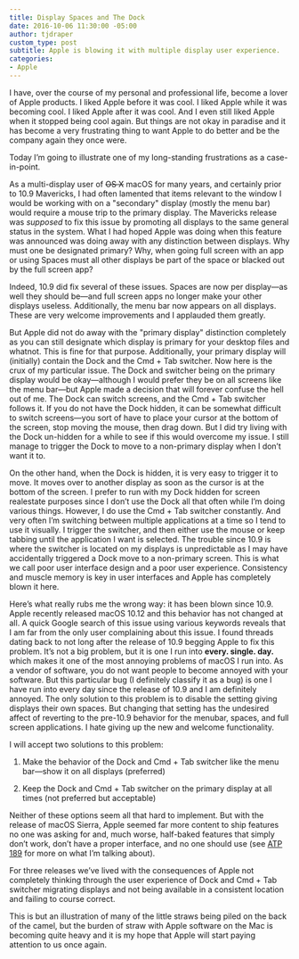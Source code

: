 ```yaml
---
title: Display Spaces and The Dock
date: 2016-10-06 11:30:00 -05:00
author: tjdraper
custom_type: post
subtitle: Apple is blowing it with multiple display user experience.
categories:
- Apple
---
```


I have, over the course of my personal and professional life, become a lover of Apple products. I liked Apple before it was cool. I liked Apple while it was becoming cool. I liked Apple after it was cool. And I even still liked Apple when it stopped being cool again. But things are not okay in paradise and it has become a very frustrating thing to want Apple to do better and be the company again they once were.

Today I’m going to illustrate one of my long-standing frustrations as a case-in-point.

As a multi-display user of <strike>OS X</strike> macOS for many years, and certainly prior to 10.9 Mavericks, I had often lamented that items relevant to the window I would be working with on a "secondary" display (mostly the menu bar) would require a mouse trip to the primary display. The Mavericks release was *supposed* to fix this issue by promoting all displays to the same general status in the system. What I had hoped Apple was doing when this feature was announced was doing away with any distinction between displays. Why must one be designated primary? Why, when going full screen with an app or using Spaces must all other displays be part of the space or blacked out by the full screen app?

Indeed, 10.9 did fix several of these issues. Spaces are now per display—as well they should be—and full screen apps no longer make your other displays useless. Additionally, the menu bar now appears on all displays. These are very welcome improvements and I applauded them greatly.

But Apple did not do away with the "primary display" distinction completely as you can still designate which display is primary for your desktop files and whatnot. This is fine for that purpose. Additionally, your primary display will (initially) contain the Dock and the Cmd + Tab switcher. Now here is the crux of my particular issue. The Dock and switcher being on the primary display would be okay—although I would prefer they be on all screens like the menu bar—but Apple made a decision that will forever confuse the hell out of me. The Dock can switch screens, and the Cmd + Tab switcher follows it. If you do not have the Dock hidden, it can be somewhat difficult to switch screens—you sort of have to place your cursor at the bottom of the screen, stop moving the mouse, then drag down. But I did try living with the Dock un-hidden for a while to see if this would overcome my issue. I still manage to trigger the Dock to move to a non-primary display when I don’t want it to.

On the other hand, when the Dock is hidden, it is very easy to trigger it to move. It moves over to another display as soon as the cursor is at the bottom of the screen. I prefer to run with my Dock hidden for screen realestate purposes since I don’t use the Dock all that often while I’m doing various things. However, I do use the Cmd + Tab switcher constantly. And very often I’m switching between multiple applications at a time so I tend to use it visually. I trigger the switcher, and then either use the mouse or keep tabbing until the application I want is selected. The trouble since 10.9 is where the switcher is located on my displays is unpredictable as I may have accidentally triggered a Dock move to a non-primary screen. This is what we call poor user interface design and a poor user experience. Consistency and muscle memory is key in user interfaces and Apple has completely blown it here.

Here’s what really rubs me the wrong way: it has been blown since 10.9. Apple recently released macOS 10.12 and this behavior has not changed at all. A quick Google search of this issue using various keywords reveals that I am far from the only user complaining about this issue. I found threads dating back to not long after the release of 10.9 begging Apple to fix this problem. It’s not a big problem, but it is one I run into **every. single. day.** which makes it one of the most annoying problems of macOS I run into. As a vendor of software, you do not want people to become annoyed with your software. But this particular bug (I definitely classify it as a bug) is one I have run into every day since the release of 10.9 and I am definitely annoyed. The only solution to this problem is to disable the setting giving displays their own spaces. But changing that setting has the undesired affect of reverting to the pre-10.9 behavior for the menubar, spaces, and full screen applications. I hate giving up the new and welcome functionality.

I will accept two solutions to this problem:

1. Make the behavior of the Dock and Cmd + Tab switcher like the menu bar—show it on all displays (preferred)

2. Keep the Dock and Cmd + Tab switcher on the primary display at all times (not preferred but acceptable)

Neither of these options seem all that hard to implement. But with the release of macOS Sierra, Apple seemed far more content to ship features no one was asking for and, much worse, half-baked features that simply don’t work, don’t have a proper interface, and no one should use (see [ATP 189](http://atp.fm/episodes/189) for more on what I’m talking about).

For three releases we’ve lived with the consequences of Apple not completely thinking through the user experience of Dock and Cmd + Tab switcher migrating displays and not being available in a consistent location and failing to course correct.

This is but an illustration of many of the little straws being piled on the back of the camel, but the burden of straw with Apple software on the Mac is becoming quite heavy and it is my hope that Apple will start paying attention to us once again.
